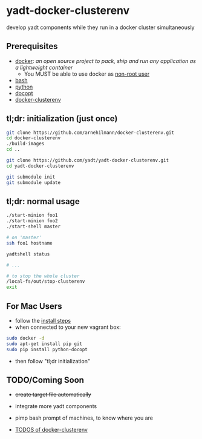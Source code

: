 yadt-docker-clusterenv
======================

develop yadt components while they run in a docker cluster simultaneously

Prerequisites
-------------

* [docker](https://www.docker.io/): *an open source project to pack, ship and run any application as a lightweight container*
    * You MUST be able to use docker as [non-root user](http://docs.docker.io/en/latest/use/basics/#why-sudo)
* [bash](http://www.gnu.org/software/bash/)
* [python](http://www.python.org/)
* [docopt](http://docopt.org/)
* [docker-clusterenv](https://github.com/arnehilmann/docker-clusterenv.git)


tl;dr: initialization (just once)
---------------------------------

```bash
git clone https://github.com/arnehilmann/docker-clusterenv.git
cd docker-clusterenv
./build-images
cd ..

git clone https://github.com/yadt/yadt-docker-clusterenv.git
cd yadt-docker-clusterenv

git submodule init
git submodule update
```

tl;dr: normal usage
-------------------

```bash
./start-minion foo1
./start-minion foo2
./start-shell master

# on 'master'
ssh foo1 hostname

yadtshell status

# ...

# to stop the whole cluster
/local-fs/out/stop-clusterenv
exit
```

For Mac Users
-------------

* follow the [install steps](http://docs.docker.io/en/latest/installation/vagrant/)
* when connected to your new vagrant box:
```bash
sudo docker -d
sudo apt-get install pip git
sudo pip install python-docopt
```

* then follow "tl;dr initialization"

TODO/Coming Soon
----------------

* ~~create target file automatically~~
* integrate more yadt components
* pimp bash prompt of machines, to know where you are

* [TODOS of docker-clusterenv](https://github.com/arnehilmann/docker-clusterenv#todo)

